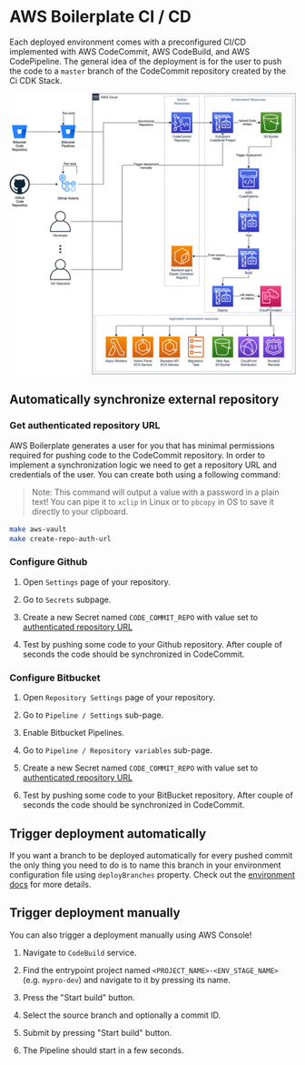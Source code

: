 # AWS Boilerplate CI / CD
Each deployed environment comes with a preconfigured CI/CD implemented with AWS CodeCommit, AWS CodeBuild, 
and AWS CodePipeline. The general idea of the deployment is for the user to push the code to a `master` branch of the 
CodeCommit repository created by the Ci CDK Stack.

<p align="center"> <img src="/docs/images/cicd-diagram-v3.png" alt="CI/CD Diagram" /> </p>

## Automatically synchronize external repository

### Get authenticated repository URL
AWS Boilerplate generates a user for you that has minimal permissions required for pushing code to the CodeCommit 
repository. In order to implement a synchronization logic we need to get a repository URL and credentials of the user.
You can create both using a following command:

> Note: This command will output a value with a password in a plain text!
> You can pipe it to `xclip` in Linux or to `pbcopy` in  OS to save it directly to your clipboard.

```sh
make aws-vault
make create-repo-auth-url 
```

### Configure Github

1. Open `Settings` page of your repository.

2. Go to `Secrets` subpage.

3. Create a new Secret named `CODE_COMMIT_REPO` with value set to 
[authenticated repository URL](#get-authenticated-repository-url)

4. Test by pushing some code to your Github repository. After couple of seconds the code should be synchronized in CodeCommit.

### Configure Bitbucket

1. Open `Repository Settings` page of your repository.

2. Go to `Pipeline / Settings` sub-page.

3. Enable Bitbucket Pipelines.

4. Go to `Pipeline / Repository variables` sub-page.

5. Create a new Secret named `CODE_COMMIT_REPO` with value set to 
[authenticated repository URL](#get-authenticated-repository-url)

6. Test by pushing some code to your BitBucket repository. After couple of seconds the code should be synchronized in CodeCommit.

## Trigger deployment automatically

If you want a branch to be deployed automatically for every pushed commit the only thing you need to do is to name this branch
in your environment configuration file using `deployBranches` property. Check out the 
[environment docs](/docs/app-environment#configuration-file-specification) for more details.

## Trigger deployment manually

You can also trigger a deployment manually using AWS Console!

1. Navigate to `CodeBuild` service.

2. Find the entrypoint project named `<PROJECT_NAME>-<ENV_STAGE_NAME>` (e.g. `mypro-dev`) and navigate to it by pressing 
its name.

3. Press the "Start build" button.

4. Select the source branch and optionally a commit ID.

5. Submit by pressing "Start build" button.

6. The Pipeline should start in a few seconds.
